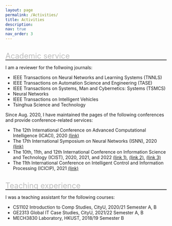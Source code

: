 ```yaml
---
layout: page
permalink: /Activities/
title: Activities
description: 
nav: true
nav_order: 3
---
```


<span style="position:relative; top:0.7em; right:0em; font-size:1.7em; color:rgba(128,128,128,0.5)">Academic service</span>
<hr style="border-top: 1px solid rgba(128, 128, 128, 0.5);">

I am a reviewer for the follwoing journals: 
* IEEE Transactions on Neural Networks and Learning Systems (TNNLS)
* IEEE Transactions on Automation Science and Engineering (TASE)
* IEEE Transactions on Systems, Man and Cybernetics: Systems (TSMCS)
* Neural Networks
* IEEE Transactions on Intelligent Vehicles
* Tsinghua Science and Technology


Since Aug. 2020, I have maintained the pages of the following conferences and provide conference-related services:
- The 12th International Conference on Advanced Computational Intelligence (ICACI), 2020 [(link)](https://conference.cs.cityu.edu.hk/icaci/)
- The 17th International Symposium on Neural Networks (ISNN), 2020 [(link)](https://conference.cs.cityu.edu.hk/isnn/)
- The 10th, 11th, and 12th International Conference on Information Science and Technology (ICIST), 2020, 2021, and 2022 [(link 1)](https://conference.cs.cityu.edu.hk/icist/ICIST2020/index.html), [(link 2)](https://conference.cs.cityu.edu.hk/icist/ICIST2021/index.html), [(link 3)](https://conference.cs.cityu.edu.hk/icist/ICIST2022/index.html)
- The 11th International Conference on Intelligent Control and Information Processing (ICICIP), 2021 [(link)](https://conference.cs.cityu.edu.hk/icicip/)




<span style="position:relative; top:0.7em; right:0em; font-size:1.7em; color:rgba(128,128,128,0.5)">Teaching experience</span>
<hr style="border-top: 1px solid rgba(128, 128, 128, 0.5);">
I was a teaching assistant for the following courses: 


* CS1102 Introduction to Comp Studies, CityU, 2020/21 Semester A, B
* GE2313 Global IT Case Studies, CityU, 2021/22 Semester A, B
* MECH3830	Laboratory, HKUST, 2018/19 Semester B


